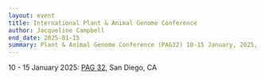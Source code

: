 ```yaml
---
layout: event
title: International Plant & Animal Genome Conference 
author: Jacqueline Campbell
end_date: 2025-01-15
summary: Plant & Animal Genome Conference (PAG32) 10-15 January, 2025, San Diego, CA
---
```


10 - 15 January 2025:
[PAG 32](https://www.intlpag.org), San Diego, CA

